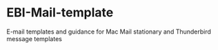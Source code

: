 # EBI-Mail-template
E-mail templates and guidance for Mac Mail stationary and Thunderbird message templates
